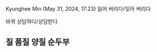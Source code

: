 
   
  Kyunghee Min (May 31, 2024, 17:23)
  잃어 버리다/잊어 버리다
   
  바퀴
  상담하다/상담받다
   

  질
  품질
  양질
  순두부
-
